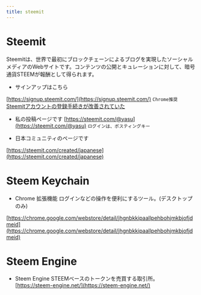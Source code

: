 ```yaml
---
title: steemit
---
```


# Steemit 
Steemitは、世界で最初にブロックチェーンによるブログを実現したソーシャルメディアのWebサイトです。コンテンツの公開とキュレーションに対して、暗号通貨STEEMが報酬として得られます。

* サインアップはこちら
 
 [https://signup.steemit.com/](https://signup.steemit.com/) `Chrome推奨`
 [Steemitアカウントの登録手続きが改善されていた](https://steemit.com/japanese/@yasu/4t27l6-steemit)

* 私の投稿ページです
 [https://steemit.com/@yasu](https://steemit.com/@yasu) `ログインは、ポスティングキー`

* 日本コミュニティのページです

 [https://steemit.com/created/japanese](https://steemit.com/created/japanese)

# Steem Keychain

* Chrome 拡張機能
 ログインなどの操作を便利にするツール。(デスクトップのみ)

 [https://chrome.google.com/webstore/detail/jhgnbkkipaallpehbohjmkbjofjdmeid](https://chrome.google.com/webstore/detail/jhgnbkkipaallpehbohjmkbjofjdmeid)

# Steem Engine

* Steem Engine
 STEEMベースのトークンを売買する取引所。
 [https://steem-engine.net/](https://steem-engine.net/)
